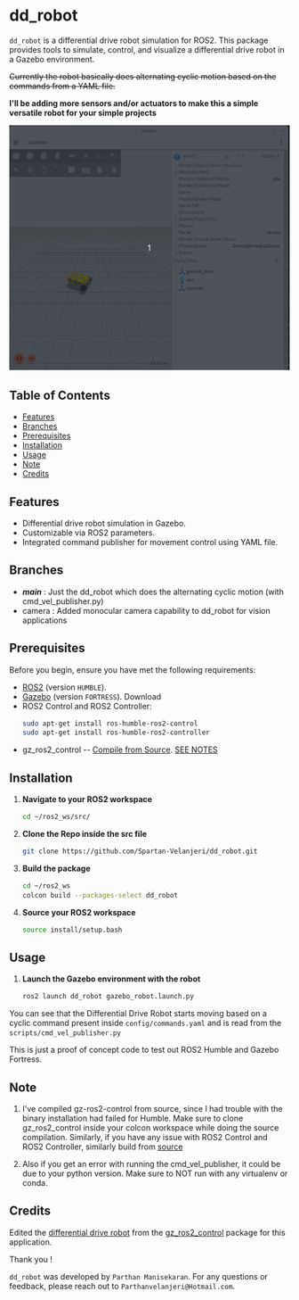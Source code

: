 # dd_robot

`dd_robot` is a differential drive robot simulation for ROS2. This package provides tools to simulate, control, and visualize a differential drive robot in a Gazebo environment.

~~Currently the robot basically does alternating cyclic motion based on the commands from a YAML file.~~

**I'll be adding more sensors and/or actuators to make this a simple versatile robot for your simple projects**

![Project Banner](doc/dd.gif)


## Table of Contents

- [Features](#features)
- [Branches](#branches)
- [Prerequisites](#prerequisites)
- [Installation](#installation)
- [Usage](#usage)
- [Note](#note)
- [Credits](#credits)
  
## Features

- Differential drive robot simulation in Gazebo.
- Customizable via ROS2 parameters.
- Integrated command publisher for movement control using YAML file.

## Branches
- ***main*** : Just the dd_robot which does the alternating cyclic motion (with cmd_vel_publisher.py)
- camera : Added monocular camera capability to dd_robot for vision applications

## Prerequisites

Before you begin, ensure you have met the following requirements:

- [ROS2](https://docs.ros.org/en/humble/Installation/Ubuntu-Install-Debians.html) (version `HUMBLE`).
- [Gazebo](https://gazebosim.org/docs/garden/ros_installation#installing-the-default-gazebo-version-for-a-ros-distribution-using-binary-installations) (version `FORTRESS`). Download 
- ROS2 Control and ROS2 Controller:
    ```bash 
    sudo apt-get install ros-humble-ros2-control
    sudo apt-get install ros-humble-ros2-controller
- gz_ros2_control -- [Compile from Source](https://github.com/ros-controls/gz_ros2_control/tree/humble?tab=readme-ov-file#compile-from-source). [SEE NOTES](#note)


## Installation

1. **Navigate to your ROS2 workspace**

    ```bash
    cd ~/ros2_ws/src/
    ```

2. **Clone the Repo inside the src file**

    ```bash
    git clone https://github.com/Spartan-Velanjeri/dd_robot.git
    ```

3. **Build the package**

    ```bash
    cd ~/ros2_ws
    colcon build --packages-select dd_robot
    ```

4. **Source your ROS2 workspace**

    ```bash
    source install/setup.bash
    ```

## Usage

1. **Launch the Gazebo environment with the robot**

    ```bash
    ros2 launch dd_robot gazebo_robot.launch.py
    ```

You can see that the Differential Drive Robot starts moving based on a cyclic command present inside ```config/commands.yaml``` and is read from the ```scripts/cmd_vel_publisher.py```


This is just a proof of concept code to test out ROS2 Humble and Gazebo Fortress.

## Note

 1. I've compiled gz-ros2-control from source, since I had trouble with the binary installation had failed for Humble. Make sure to clone gz_ros2_control inside your colcon workspace while doing the source compilation. Similarly, if you have any issue with ROS2 Control and ROS2 Controller, similarly build from [source](https://control.ros.org/humble/doc/getting_started/getting_started.html)

 2. Also if you get an error with running the cmd_vel_publisher, it could be due to your python version. Make sure to NOT run with any virtualenv or conda.

## Credits

Edited the [differential drive robot](https://github.com/ros-controls/gz_ros2_control/blob/master/gz_ros2_control_demos/urdf/test_diff_drive.xacro.urdf) from the [gz_ros2_control](https://github.com/ros-controls/gz_ros2_control/tree/master) package for this application.

Thank you !

`dd_robot` was developed by `Parthan Manisekaran`. For any questions or feedback, please reach out to `Parthanvelanjeri@Hotmail.com`.
